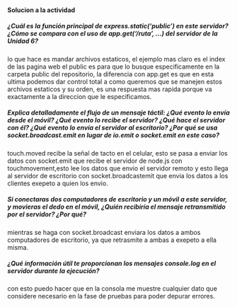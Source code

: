 #### Solucion a la actividad

##### ¿Cuál es la función principal de express.static(‘public’) en este servidor? ¿Cómo se compara con el uso de app.get(‘/ruta’, …) del servidor de la Unidad 6?
lo que hace es mandar archivos estaticos, el ejemplo mas claro es el index de las pagina web el public es para que lo busque especificamente en la carpeta public del repositorio, la diferencia con app.get es que en esta ultima podemos dar control total a como queremos que se manejen estos archivos estaticos y su orden, es una respuesta mas rapida porque va exactamente a la direccion que le especificamos.

##### Explica detalladamente el flujo de un mensaje táctil: ¿Qué evento lo envía desde el móvil? ¿Qué evento lo recibe el servidor? ¿Qué hace el servidor con él? ¿Qué evento lo envía el servidor al escritorio? ¿Por qué se usa socket.broadcast.emit en lugar de io.emit o socket.emit en este caso?
touch.moved recibe la señal de tacto en el celular, esto se pasa a enviar los datos con socket.emit que recibe el servidor de node.js con touchmovement,esto lee los datos que envio el servidor remoto y esto llega al servidor de escritorio con socket.broadcastemit que envia los datos a los clientes exepeto a quien los envio.

##### Si conectaras dos computadores de escritorio y un móvil a este servidor, y movieras el dedo en el móvil, ¿Quién recibiría el mensaje retransmitido por el servidor? ¿Por qué?
mientras se haga con socket.broadcast enviara los datos a ambos computadores de escritorio, ya que retrasmite a ambas a exepeto a ella misma.

##### ¿Qué información útil te proporcionan los mensajes console.log en el servidor durante la ejecución?
con esto puedo hacer que en la consola me muestre cualquier dato que considere necesario en la fase de pruebas para poder depurar errores.
